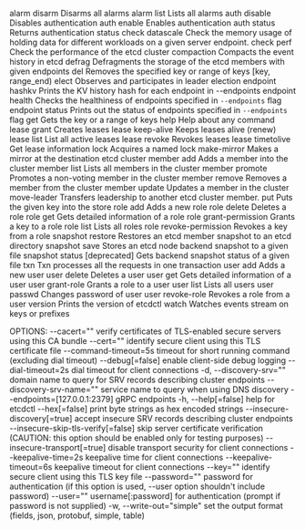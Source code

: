  alarm disarm            Disarms all alarms
        alarm list              Lists all alarms
        auth disable            Disables authentication
        auth enable             Enables authentication
        auth status             Returns authentication status
        check datascale         Check the memory usage of holding data for different workloads on a given server endpoint.
        check perf              Check the performance of the etcd cluster
        compaction              Compacts the event history in etcd
        defrag                  Defragments the storage of the etcd members with given endpoints
        del                     Removes the specified key or range of keys [key, range_end)
        elect                   Observes and participates in leader election
        endpoint hashkv         Prints the KV history hash for each endpoint in --endpoints
        endpoint health         Checks the healthiness of endpoints specified in `--endpoints` flag
        endpoint status         Prints out the status of endpoints specified in `--endpoints` flag
        get                     Gets the key or a range of keys
        help                    Help about any command
        lease grant             Creates leases
        lease keep-alive        Keeps leases alive (renew)
        lease list              List all active leases
        lease revoke            Revokes leases
        lease timetolive        Get lease information
        lock                    Acquires a named lock
        make-mirror             Makes a mirror at the destination etcd cluster
        member add              Adds a member into the cluster
        member list             Lists all members in the cluster
        member promote          Promotes a non-voting member in the cluster
        member remove           Removes a member from the cluster
        member update           Updates a member in the cluster
        move-leader             Transfers leadership to another etcd cluster member.
        put                     Puts the given key into the store
        role add                Adds a new role
        role delete             Deletes a role
        role get                Gets detailed information of a role
        role grant-permission   Grants a key to a role
        role list               Lists all roles
        role revoke-permission  Revokes a key from a role
        snapshot restore        Restores an etcd member snapshot to an etcd directory
        snapshot save           Stores an etcd node backend snapshot to a given file
        snapshot status         [deprecated] Gets backend snapshot status of a given file
        txn                     Txn processes all the requests in one transaction
        user add                Adds a new user
        user delete             Deletes a user
        user get                Gets detailed information of a user
        user grant-role         Grants a role to a user
        user list               Lists all users
        user passwd             Changes password of user
        user revoke-role        Revokes a role from a user
        version                 Prints the version of etcdctl
        watch                   Watches events stream on keys or prefixes

OPTIONS:
      --cacert=""                               verify certificates of TLS-enabled secure servers using this CA bundle
      --cert=""                                 identify secure client using this TLS certificate file
      --command-timeout=5s                      timeout for short running command (excluding dial timeout)
      --debug[=false]                           enable client-side debug logging
      --dial-timeout=2s                         dial timeout for client connections
  -d, --discovery-srv=""                        domain name to query for SRV records describing cluster endpoints
      --discovery-srv-name=""                   service name to query when using DNS discovery
      --endpoints=[127.0.0.1:2379]              gRPC endpoints
  -h, --help[=false]                            help for etcdctl
      --hex[=false]                             print byte strings as hex encoded strings
      --insecure-discovery[=true]               accept insecure SRV records describing cluster endpoints
      --insecure-skip-tls-verify[=false]        skip server certificate verification (CAUTION: this option should be enabled only for testing purposes)
      --insecure-transport[=true]               disable transport security for client connections
      --keepalive-time=2s                       keepalive time for client connections
      --keepalive-timeout=6s                    keepalive timeout for client connections
      --key=""                                  identify secure client using this TLS key file
      --password=""                             password for authentication (if this option is used, --user option shouldn't include password)
      --user=""                                 username[:password] for authentication (prompt if password is not supplied)
  -w, --write-out="simple"                      set the output format (fields, json, protobuf, simple, table)